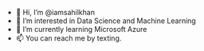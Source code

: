 - 👋 Hi, I’m @iamsahilkhan
- 👀 I’m interested in Data Science and Machine Learning
- 🌱 I’m currently learning Microsoft Azure
- 📫 You can reach me by texting.

<!---
iamsahilkhan/iamsahilkhan is a ✨ special ✨ repository because its `README.md` (this file) appears on your GitHub profile.
You can click the Preview link to take a look at your changes.
--->
